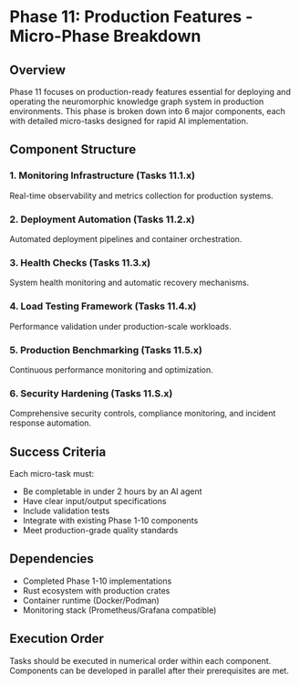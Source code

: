 # Phase 11: Production Features - Micro-Phase Breakdown

## Overview

Phase 11 focuses on production-ready features essential for deploying and operating the neuromorphic knowledge graph system in production environments. This phase is broken down into 6 major components, each with detailed micro-tasks designed for rapid AI implementation.

## Component Structure

### 1. Monitoring Infrastructure (Tasks 11.1.x)
Real-time observability and metrics collection for production systems.

### 2. Deployment Automation (Tasks 11.2.x)
Automated deployment pipelines and container orchestration.

### 3. Health Checks (Tasks 11.3.x)
System health monitoring and automatic recovery mechanisms.

### 4. Load Testing Framework (Tasks 11.4.x)
Performance validation under production-scale workloads.

### 5. Production Benchmarking (Tasks 11.5.x)
Continuous performance monitoring and optimization.

### 6. Security Hardening (Tasks 11.S.x)
Comprehensive security controls, compliance monitoring, and incident response automation.

## Success Criteria

Each micro-task must:
- Be completable in under 2 hours by an AI agent
- Have clear input/output specifications
- Include validation tests
- Integrate with existing Phase 1-10 components
- Meet production-grade quality standards

## Dependencies

- Completed Phase 1-10 implementations
- Rust ecosystem with production crates
- Container runtime (Docker/Podman)
- Monitoring stack (Prometheus/Grafana compatible)

## Execution Order

Tasks should be executed in numerical order within each component. Components can be developed in parallel after their prerequisites are met.
